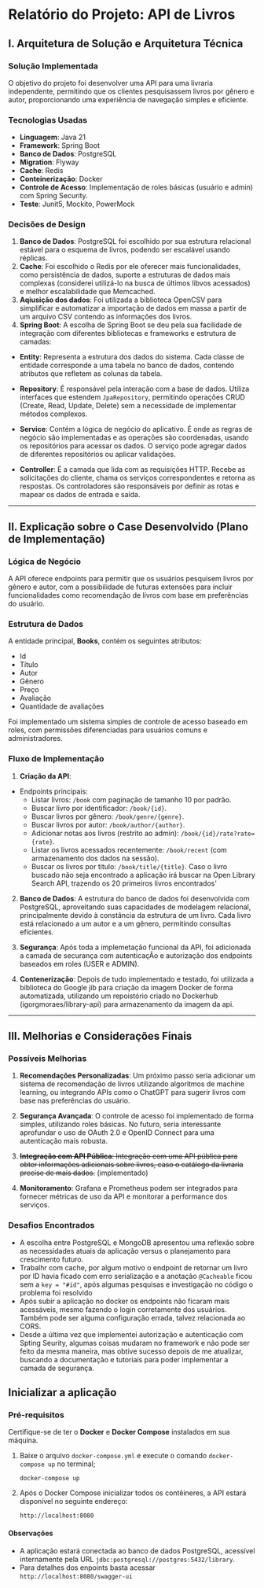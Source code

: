 # Relatório do Projeto: API de Livros

## I. Arquitetura de Solução e Arquitetura Técnica

### Solução Implementada

O objetivo do projeto foi desenvolver uma API para uma livraria independente, permitindo que os clientes pesquisassem livros por gênero e autor, proporcionando uma experiência de navegação simples e eficiente.

### Tecnologias Usadas
- **Linguagem**: Java 21
- **Framework**: Spring Boot
- **Banco de Dados**: PostgreSQL
- **Migration**: Flyway
- **Cache**: Redis
- **Conteinerização**: Docker
- **Controle de Acesso**: Implementação de roles básicas (usuário e admin) com Spring Security.
- **Teste**: Junit5, Mockito, PowerMock

### Decisões de Design
1. **Banco de Dados**: PostgreSQL foi escolhido por sua estrutura relacional estável para o esquema de livros, podendo ser escalável usando réplicas.
2. **Cache**: Foi escolhido o Redis por ele oferecer mais funcionalidades, como persistência de dados, suporte a estruturas de dados mais complexas (considerei utilizá-lo na busca de últimos libvos acessados) e melhor escalabilidade que Memcached.
3. **Aqiusição dos dados**: Foi utilizada a biblioteca OpenCSV para simplificar e automatizar a importação de dados em massa a partir de um arquivo CSV contendo as informações dos livros.
4. **Spring Boot**: A escolha de Spring Boot se deu pela sua facilidade de integração com diferentes bibliotecas e frameworks e estrutura de camadas:
-  **Entity**: Representa a estrutura dos dados do sistema. Cada classe de entidade corresponde a uma tabela no banco de dados, contendo atributos que refletem as colunas da tabela.

-   **Repository**: É responsável pela interação com a base de dados. Utiliza interfaces que estendem `JpaRepository`, permitindo operações CRUD (Create, Read, Update, Delete) sem a necessidade de implementar métodos complexos.

-   **Service**: Contém a lógica de negócio do aplicativo. É onde as regras de negócio são implementadas e as operações são coordenadas, usando os repositórios para acessar os dados. O serviço pode agregar dados de diferentes repositórios ou aplicar validações.

-   **Controller**: É a camada que lida com as requisições HTTP. Recebe as solicitações do cliente, chama os serviços correspondentes e retorna as respostas. Os controladores são responsáveis por definir as rotas e mapear os dados de entrada e saída.

---

## II. Explicação sobre o Case Desenvolvido (Plano de Implementação)

### Lógica de Negócio

A API oferece endpoints para permitir que os usuários pesquisem livros por gênero e autor, com a possibilidade de futuras extensões para incluir funcionalidades como recomendação de livros com base em preferências do usuário.

### Estrutura de Dados
A entidade principal, **Books**, contém os seguintes atributos:
- Id
- Título
- Autor
- Gênero
- Preço
- Avaliação
- Quantidade de avaliações

Foi implementado um sistema simples de controle de acesso baseado em roles, com permissões diferenciadas para usuários comuns e administradores.

### Fluxo de Implementação

1. **Criação da API**:
-   Endpoints principais:
    -   Listar livros: `/book` com paginação de tamanho 10 por padrão.
    -   Buscar livro por identificador: `/book/{id}`.
    -   Buscar livros por gênero: `/book/genre/{genre}`.
    -   Buscar livros por autor: `/book/author/{author}`.
    -   Adicionar notas aos livros (restrito ao admin): `/book/{id}/rate?rate={rate}`.
    -   Listar os livros acessados recentemente: `/book/recent` (com armazenamento dos dados na sessão).
    -   Buscar os livros por título: `/book/title/{title}`. Caso o livro buscado não seja encontrado a aplicação irá buscar na Open Library Search API, trazendo os 20 primeiros livros encontrados'
    
2. **Banco de Dados**: A estrutura do banco de dados foi desenvolvida com PostgreSQL, aproveitando suas capacidades de modelagem relacional, principalmente devido à constância da estrutura de um livro. Cada livro está relacionado a um autor e a um gênero, permitindo consultas eficientes.

3. **Segurança**: Após toda a implemetação funcional da API, foi adicionada a camada de securança com autenticaçÃo e autorização dos endpoints baseados em roles (USER e ADMIN).

4. **Contenerização**: Depois de tudo implementado e testado, foi utilizada a biblioteca do Google jib para criação da imagem Docker de forma automatizada, utilizando um repoistório criado no Dockerhub (igorgmoraes/library-api) para armazenamento da imagem da api.

---

## III. Melhorias e Considerações Finais

### Possíveis Melhorias
1. **Recomendações Personalizadas**: Um próximo passo seria adicionar um sistema de recomendação de livros utilizando algoritmos de machine learning, ou integrando APIs como o ChatGPT para sugerir livros com base nas preferências do usuário.

2. **Segurança Avançada**: O controle de acesso foi implementado de forma simples, utilizando roles básicas. No futuro, seria interessante aprofundar o uso de OAuth 2.0 e OpenID Connect para uma autenticação mais robusta.

3. ~~**Integração com API Pública**: Integração com uma API pública para obter informações adicionais sobre livros, caso o catálogo da livraria precise de mais dados.~~ (implementado)

4. **Monitoramento**: Grafana e Prometheus podem ser integrados para fornecer métricas de uso da API e monitorar a performance dos serviços.

### Desafios Encontrados
- A escolha entre PostgreSQL e MongoDB apresentou uma reflexão sobre as necessidades atuais da aplicação versus o planejamento para crescimento futuro.
- Trabalhr com cache, por algum motivo o endpoint de retornar um livro por ID havia ficado com erro serialização e a anotação `@Cacheable` ficou sem a `key = "#id"`, após algumas pesquisas e investigação no código o problema foi resolvido 
- Após subir a aplicação no docker os endpoints não ficaram mais acessáveis, mesmo fazendo o login corretamente dos usuários. Também pode ser alguma configuração errada, talvez relacionada ao CORS.
- Desde a última vez que implementei autorização e autenticação com Spting Seurity, algumas coisas mudaram no framework e não pode ser feito da mesma maneira, mas obtive sucesso depois de me atualizar, buscando a documentação e tutoriais para poder implementar a camada de segurança.

## Inicializar a aplicação

### Pré-requisitos

Certifique-se de ter o **Docker** e **Docker Compose** instalados em sua máquina.

1.  Baixe o arquivo `docker-compose.yml` e execute o comando `docker-compose up` no terminal;

    `docker-compose up`

2.  Após o Docker Compose inicializar todos os contêineres, a API estará disponível no seguinte endereço:

    `http://localhost:8080`

#### Observações

-   A aplicação estará conectada ao banco de dados PostgreSQL, acessível internamente pela URL `jdbc:postgresql://postgres:5432/library`.
-   Para detalhes dos enpoints basta acessar `http://localhost:8080/swagger-ui`
